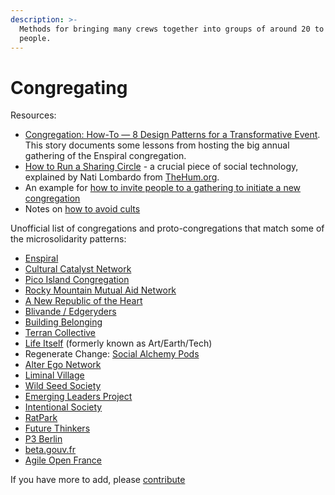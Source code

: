 ```yaml
---
description: >-
  Methods for bringing many crews together into groups of around 20 to 200
  people.
---
```


# Congregating

Resources:

* [Congregation: How-To — 8 Design Patterns for a Transformative Event](https://medium.com/the-tuning-fork/congregation-how-to-ffe35c65d70). This story documents some lessons from hosting the big annual gathering of the Enspiral congregation.
* [How to Run a Sharing Circle](https://docs.google.com/document/d/1d9RvLcremejPWHfLExOr4O7yEtT51R4x\_xYYRmvq2rc/edit?usp=sharing) - a crucial piece of social technology, explained by Nati Lombardo from [TheHum.org](http://thehum.org).
* An example for [how to invite people to a gathering to initiate a new congregation](gathering-invite.md)
* Notes on [how to avoid cults](cults.md)

Unofficial list of congregations and proto-congregations that match some of the microsolidarity patterns:

* [Enspiral](http://enspiral.com)
* [Cultural Catalyst Network](http://culturalcatalystnetwork.org)
* [Pico Island Congregation](https://pico.microsolidarity.cc)
* [Rocky Mountain Mutual Aid Network](https://rmman.org)
* [A New Republic of the Heart](https://newrepublicoftheheart.org/being-the-change/)
* [Blivande / Edgeryders](https://edgeryders.eu/t/a-template-for-microsolidarity/9277)
* [Building Belonging](http://buildingbelonging.us)
* [Terran Collective](https://www.terran.io)
* [Life Itself](http://lifeitself.us) (formerly known as Art/Earth/Tech)
* Regenerate Change: [Social Alchemy Pods](https://drive.google.com/file/d/1RNZ-\_3N7il4-dRmp5X8HbCkDVIMSus1k/view?usp=sharing)
* [Alter Ego Network](http://alterego.network)
* [Liminal Village](http://liminalvillage.com)
* [Wild Seed Society](https://www.wildseedsociety.com)
* [Emerging Leaders Project](https://emergingleaders.us)
* [Intentional Society](https://www.intentionalsociety.org)
* [RatPark](https://ratpark.org)
* [Future Thinkers](https://futurethinkers.org)
* [P3 Berlin](https://www.eventbrite.com/e/p3-berlin-march-2020-tickets-83713773149)
* [beta.gouv.fr](https://beta.gouv.fr/communaute/)
* [Agile Open France](https://agile-france.org)

If you have more to add, please [contribute](http://microsolidarity.cc/contributing)
